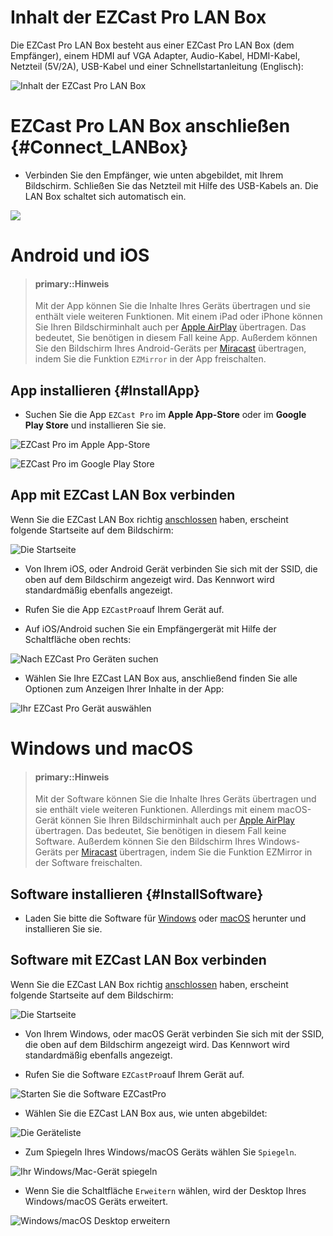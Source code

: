 # Inhalt der EZCast Pro LAN Box

Die EZCast Pro LAN Box besteht aus einer EZCast Pro LAN Box (dem Empfänger), einem HDMI auf VGA Adapter, Audio-Kabel, HDMI-Kabel, Netzteil (5V/2A), USB-Kabel und einer Schnellstartanleitung (Englisch):

![Inhalt der EZCast Pro LAN Box](/images/EZCast_box_contents_DE.jpg)

# EZCast Pro LAN Box anschließen {#Connect_LANBox}

* Verbinden Sie den Empfänger, wie unten abgebildet, mit Ihrem Bildschirm. Schließen Sie das Netzteil mit Hilfe des USB-Kabels an. Die LAN Box schaltet sich automatisch ein.

![](/images/ezcastpro_LAN_Box01_installation.jpg)

# Android und iOS

> #### primary::Hinweis
>
> Mit der App können Sie die Inhalte Ihres Geräts übertragen und sie enthält viele weiteren Funktionen. Mit einem iPad oder iPhone können Sie Ihren Bildschirminhalt auch per [Apple AirPlay](airplay.md) übertragen. Das bedeutet, Sie benötigen in diesem Fall keine App. Außerdem können Sie den Bildschirm Ihres Android-Geräts per [Miracast](miracast.md) übertragen, indem Sie die Funktion `EZMirror` in der App freischalten.

## App installieren {#InstallApp}

* Suchen Sie die App `EZCast Pro` im **Apple App-Store**  oder im **Google Play Store** und installieren Sie sie.

![EZCast Pro im Apple App-Store](/images/EZCastProApp_AppleStore.jpg)

![EZCast Pro im Google Play Store](/images/EZCastProApp_PlayStore.jpg)


## App mit EZCast LAN Box verbinden

Wenn Sie die EZCast LAN Box richtig [anschlossen](#Connect_LANBox) haben, erscheint folgende Startseite auf dem Bildschirm:

![Die Startseite](/images/ProBox_Startseite.jpg)

* Von Ihrem iOS, oder Android Gerät verbinden Sie sich mit der SSID, die oben auf dem Bildschirm angezeigt wird. Das Kennwort wird standardmäßig ebenfalls angezeigt.

* Rufen Sie die App `EZCastPro`auf Ihrem Gerät auf.

* Auf iOS/Android suchen Sie ein Empfängergerät mit Hilfe der Schaltfläche oben rechts:

![Nach EZCast Pro Geräten suchen](/images/iOS_Device-list.jpg)

* Wählen Sie Ihre EZCast LAN Box aus, anschließend finden Sie alle Optionen zum Anzeigen Ihrer Inhalte in der App:

![Ihr EZCast Pro Gerät auswählen](/images/iOS_select-device.jpg)

# Windows und macOS

> #### primary::Hinweis
>
> Mit der Software können Sie die Inhalte Ihres Geräts übertragen und sie enthält viele weiteren Funktionen. Allerdings mit einem macOS-Gerät können Sie Ihren Bildschirminhalt auch per [Apple AirPlay](airplay.md) übertragen. Das bedeutet, Sie benötigen in diesem Fall keine Software. Außerdem können Sie den Bildschirm Ihres Windows-Geräts per [Miracast](miracast.md) übertragen, indem Sie die Funktion EZMirror in der Software freischalten.

## Software installieren {#InstallSoftware}

* Laden Sie bitte die Software für [Windows](https://www.ezcast.com/app/ezcast/pro/windows) oder [macOS](https://www.ezcast.com/app/ezcast/pro/macos) herunter und installieren Sie sie.

## Software mit EZCast LAN Box verbinden

Wenn Sie die EZCast LAN Box richtig [anschlossen](#Connect_LANBox) haben, erscheint folgende Startseite auf dem Bildschirm:

![Die Startseite](/images/ProBox_Startseite.jpg)

* Von Ihrem Windows, oder macOS Gerät verbinden Sie sich mit der SSID, die oben auf dem Bildschirm angezeigt wird. Das Kennwort wird standardmäßig ebenfalls angezeigt.

* Rufen Sie die Software `EZCastPro`auf Ihrem Gerät auf.

![Starten Sie die Software EZCastPro](/images/EZCastPro_Start_Software.jpg)

* Wählen Sie die EZCast LAN Box aus, wie unten abgebildet:

![Die Geräteliste](/images/mac-windows_device-list.jpg)

* Zum Spiegeln Ihres Windows/macOS Geräts wählen Sie `Spiegeln`.

![Ihr Windows/Mac-Gerät spiegeln](/images/mac-windows_mirror.jpg)

* Wenn Sie die Schaltfläche `Erweitern` wählen, wird der Desktop Ihres Windows/macOS Geräts erweitert.

![Windows/macOS Desktop erweitern](/images/mac-windows_extend.jpg)



